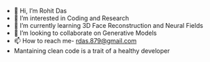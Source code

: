 - 👋 Hi, I’m Rohit Das
- 👀 I’m interested in Coding and Research
- 🌱 I’m currently learning 3D Face Reconstruction and Neural Fields
- 💞️ I’m looking to collaborate on Generative Models
- 📫 How to reach me- rdas.879@gmail.com
- Mantaining clean code is a trait of a healthy developer

<!---
rohit7044/rohit7044 is a ✨ special ✨ repository because its `README.md` (this file) appears on your GitHub profile.
You can click the Preview link to take a look at your changes.
--->
